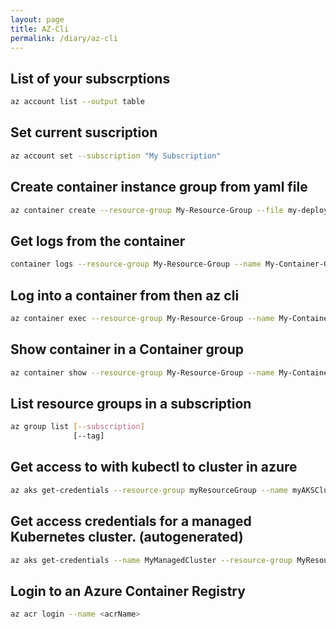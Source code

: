 ```yaml
---
layout: page
title: AZ-Cli
permalink: /diary/az-cli
---
```


## List of your subscrptions
```bash
az account list --output table
```
## Set current suscription
```bash
az account set --subscription "My Subscription"
```
## Create container instance group from yaml file
```bash
az container create --resource-group My-Resource-Group --file my-deploy-file.yaml
```
## Get logs from the container
```bash
container logs --resource-group My-Resource-Group --name My-Container-Group-name --container-name My-Container-Name
```
## Log into a container from then az cli
```bash
az container exec --resource-group My-Resource-Group --name My-Container-Group-name --container-name My-Container-Nam --exec-command "/bin/bash"
```
## Show container in a Container group
```bash
az container show --resource-group My-Resource-Group --name My-Container-Group-name --output table
```

## List resource groups in a subscription
```bash
az group list [--subscription]
              [--tag]
```

## Get access to with kubectl to cluster in azure
```bash
az aks get-credentials --resource-group myResourceGroup --name myAKSCluster
```
## Get access credentials for a managed Kubernetes cluster. (autogenerated)
```bash
az aks get-credentials --name MyManagedCluster --resource-group MyResourceGroup
```

## Login to an Azure Container Registry
```zsh
az acr login --name <acrName>
```
